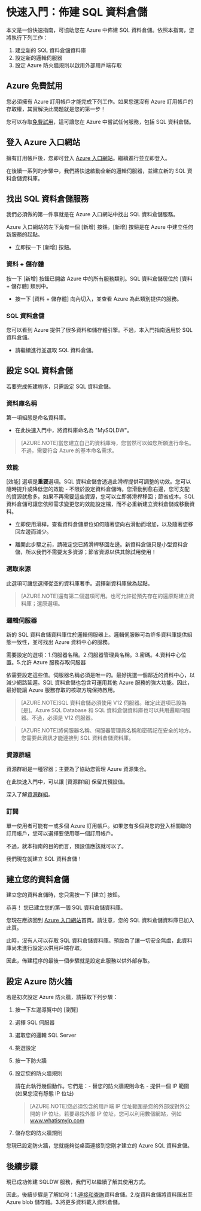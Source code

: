 <properties
   pageTitle="快速入門：佈建 SQL 資料倉儲 | Microsoft Azure"
   description="遵循這些步驟和指導方針來佈建 SQL 資料倉儲。"
   services="sql-data-warehouse"
   documentationCenter="NA"
   authors="jrowlandjones"
   manager="barbkess"
   editor=""/>

<tags
   ms.service="sql-data-warehouse"
   ms.devlang="NA"
   ms.topic="article"
   ms.tgt_pltfrm="NA"
   ms.workload="data-services"
   ms.date="06/23/2015"
   ms.author="JRJ@BigBangData.co.uk;barbkess"/>

# 快速入門：佈建 SQL 資料倉儲 #

本文是一份快速指南，可協助您在 Azure 中佈建 SQL 資料倉儲。依照本指南，您將執行下列工作：

1. 建立新的 SQL 資料倉儲資料庫
2. 設定新的邏輯伺服器
3. 設定 Azure 防火牆規則以啟用外部用戶端存取

## Azure 免費試用 ##
您必須擁有 Azure 訂用帳戶才能完成下列工作。如果您還沒有 Azure 訂用帳戶的存取權，其實解決此問題就是您的第一步！

您可以存取[免費試用][]，這可讓您在 Azure 中嘗試任何服務，包括 SQL 資料倉儲。


## 登入 Azure 入口網站 ##

擁有訂用帳戶後，您即可登入 [Azure 入口網站][]。繼續進行並立即登入。

在後續一系列的步驟中，我們將快速啟動全新的邏輯伺服器，並建立新的 SQL 資料倉儲資料庫。

## 找出 SQL 資料倉儲服務

我們必須做的第一件事就是在 Azure 入口網站中找出 SQL 資料倉儲服務。

Azure 入口網站的左下角有一個 [新增] 按鈕。[新增] 按鈕是在 Azure 中建立任何新服務的起點。

- 立即按一下 [新增] 按鈕。

### 資料 + 儲存體

按一下 [新增] 按鈕已開啟 Azure 中的所有服務類別。SQL 資料倉儲居位於 [資料 + 儲存體] 類別中。

- 按一下 [資料 + 儲存體] 向內切入，並查看 Azure 為此類別提供的服務。

### SQL 資料倉儲

您可以看到 Azure 提供了很多資料和儲存體引擎。不過，本入門指南適用於 SQL 資料倉儲。

- 請繼續進行並選取 SQL 資料倉儲。

## 設定 SQL 資料倉儲

若要完成佈建程序，只需設定 SQL 資料倉儲。


### 資料庫名稱

第一項組態是命名資料庫。



- 在此快速入門中，將資料庫命名為 "MySQLDW"。


> [AZURE.NOTE]當您建立自己的資料庫時，您當然可以如您所願進行命名。不過，需要符合 Azure 的基本命名需求。

### 效能

[效能] 選項是**重要**選項。SQL 資料倉儲會透過此滑桿提供可調整的功效。您可以隨時提升或降低您的效能 - 不限於設定資料倉儲時。您滑動到愈右邊，您可支配的資源就愈多。如果不再需要這些資源，您可以立即將滑桿移回；節省成本。SQL 資料倉儲可讓您依照需求變更您的效能設定檔，而不必重新建立資料倉儲或移動資料。

- 立即使用滑桿，查看資料倉儲單位如何隨著您向右滑動而增加，以及隨著您移回左邊而減少。

- 離開此步驟之前，請確定您已將滑桿移回左邊。新資料倉儲只是小型資料倉儲，所以我們不需要太多資源；節省資源以供其餘試用使用！

### 選取來源

此選項可讓您選擇從空的資料庫著手。選擇新資料庫做為起點。

> [AZURE.NOTE]還有第二個選項可用。也可允許從預先存在的還原點建立資料庫；還原選項。

### 邏輯伺服器

新的 SQL 資料倉儲資料庫位於邏輯伺服器上。邏輯伺服器可為許多資料庫提供組態一致性，並可找出 Azure 資料中心的服務。

需要設定的選項：1.伺服器名稱。2.伺服器管理員名稱。3.密碼。4.資料中心位置。5.允許 Azure 服務存取伺服器

依需要設定這些值。伺服器名稱必須是唯一的。最好挑選一個鄰近的資料中心，以減少網路延遲。SQL 資料倉儲也包含可運用其他 Azure 服務的強大功能。因此，最好能讓 Azure 服務存取的核取方塊保持啟用。

> [AZURE.NOTE]SQL 資料倉儲必須使用 V12 伺服器。確定此選項已設為 [是]。Azure SQL Database 和 SQL 資料倉儲資料庫也可以共用邏輯伺服器。不過，必須是 V12 伺服器。

> [AZURE.NOTE]將伺服器名稱、伺服器管理員名稱和密碼記在安全的地方。您需要此資訊才能連接到 SQL 資料倉儲資料庫。

### 資源群組
資源群組是一種容器；主要為了協助您管理 Azure 資源集合。

在此快速入門中，可以讓 [資源群組] 保留其預設值。

深入了解[資源群組](../azure-portal/resource-group-portal.md)。

### 訂閱
單一使用者可能有一或多個 Azure 訂用帳戶。如果您有多個與您的登入相關聯的訂用帳戶，您可以選擇要使用哪一個訂用帳戶。

不過，就本指南的目的而言，預設值應該就可以了。

我們現在就建立 SQL 資料倉儲！

## 建立您的資料倉儲 ##
建立您的資料倉儲時，您只需按一下 [建立] 按鈕。

恭喜！ 您已建立您的第一個 SQL 資料倉儲資料庫。

您現在應該回到 [Azure 入口網站][]首頁。請注意，您的 SQL 資料倉儲資料庫已加入此頁。


此時，沒有人可以存取 SQL 資料倉儲資料庫。預設為了讓一切安全無虞，此資料庫尚未進行設定以供用戶端存取。

因此，佈建程序的最後一個步驟就是設定此服務以供外部存取。

## 設定 Azure 防火牆 ##

若是初次設定 Azure 防火牆，請採取下列步驟：

1. 按一下左邊導覽中的 [瀏覽]

2. 選擇 SQL 伺服器

3. 選取您的邏輯 SQL Server

4. 挑選設定

5. 按一下防火牆

6. 設定您的防火牆規則

    請在此執行幾個動作。它們是：- 替您的防火牆規則命名 - 提供一個 IP 範圍 (如果您沒有靜態 IP 位址)

    > [AZURE.NOTE]您必須包含的用戶端 IP 位址範圍是您的外部或對外公開的 IP 位址。若要尋找外部 IP 位址，您可以利用數個網站，例如 <a href="http://www.whatismyip.com" target="\_blank">www.whatismyip.com</a>

7. 儲存您的防火牆規則


您現已設定防火牆，您就能夠從桌面連接到您剛才建立的 Azure SQL 資料倉儲。

## 後續步驟

現已成功佈建 SQLDW 服務，我們可以繼續了解其使用方式。

因此，後續步驟是了解如何：1.[連接和查詢][]資料倉儲。2.從資料倉儲將資料匯出至 Azure blob 儲存體。3.將更多資料載入資料倉儲。


<!--Image references-->


<!-- Articles -->
[連接和查詢]: sql-data-warehouse-get-started-connect-query.md

<!--External links-->
[免費試用]: https://azure.microsoft.com/zh-tw/pricing/free-trial/
[Azure 入口網站]: https://portal.azure.com/

<!---HONumber=July15_HO5-->